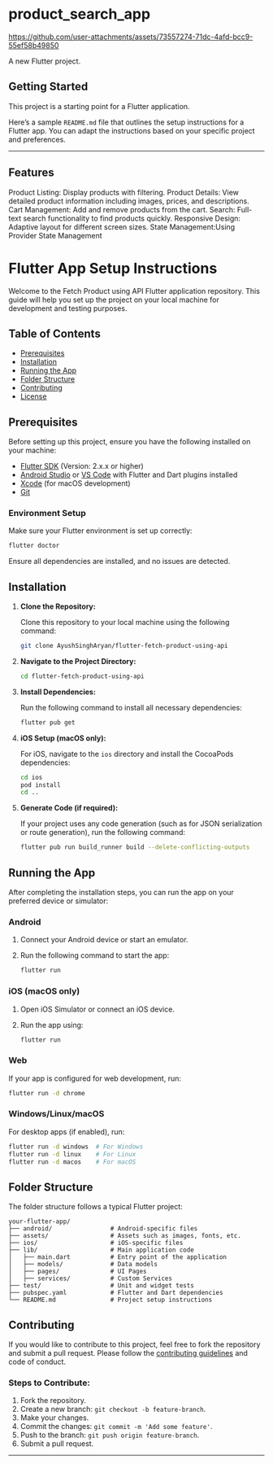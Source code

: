 # product_search_app


https://github.com/user-attachments/assets/73557274-71dc-4afd-bcc9-55ef58b49850


A new Flutter project.

## Getting Started

This project is a starting point for a Flutter application.

Here’s a sample `README.md` file that outlines the setup instructions for a Flutter app. You can adapt the instructions based on your specific project and preferences.

---
## Features
Product Listing: Display products with filtering.
Product Details: View detailed product information including images, prices, and descriptions.
Cart Management: Add and remove products from the cart.
Search: Full-text search functionality to find products quickly.
Responsive Design: Adaptive layout for different screen sizes.
State Management:Using Provider State Management

# Flutter App Setup Instructions

Welcome to the Fetch Product using API Flutter application repository. This guide will help you set up the project on your local machine for development and testing purposes.

## Table of Contents
- [Prerequisites](#prerequisites)
- [Installation](#installation)
- [Running the App](#running-the-app)
- [Folder Structure](#folder-structure)
- [Contributing](#contributing)
- [License](#license)

## Prerequisites

Before setting up this project, ensure you have the following installed on your machine:

- [Flutter SDK](https://flutter.dev/docs/get-started/install) (Version: 2.x.x or higher)
- [Android Studio](https://developer.android.com/studio) or [VS Code](https://code.visualstudio.com/) with Flutter and Dart plugins installed
- [Xcode](https://developer.apple.com/xcode/) (for macOS development)
- [Git](https://git-scm.com/)

### Environment Setup

Make sure your Flutter environment is set up correctly:

```bash
flutter doctor
```

Ensure all dependencies are installed, and no issues are detected.

## Installation

1. **Clone the Repository:**

   Clone this repository to your local machine using the following command:

   ```bash
   git clone AyushSinghAryan/flutter-fetch-product-using-api
   ```

2. **Navigate to the Project Directory:**

   ```bash
   cd flutter-fetch-product-using-api
   ```

3. **Install Dependencies:**

   Run the following command to install all necessary dependencies:

   ```bash
   flutter pub get
   ```

4. **iOS Setup (macOS only):**

   For iOS, navigate to the `ios` directory and install the CocoaPods dependencies:

   ```bash
   cd ios
   pod install
   cd ..
   ```

5. **Generate Code (if required):**

   If your project uses any code generation (such as for JSON serialization or route generation), run the following command:

   ```bash
   flutter pub run build_runner build --delete-conflicting-outputs
   ```

## Running the App

After completing the installation steps, you can run the app on your preferred device or simulator:

### Android

1. Connect your Android device or start an emulator.
2. Run the following command to start the app:

   ```bash
   flutter run
   ```

### iOS (macOS only)

1. Open iOS Simulator or connect an iOS device.
2. Run the app using:

   ```bash
   flutter run
   ```

### Web

If your app is configured for web development, run:

```bash
flutter run -d chrome
```

### Windows/Linux/macOS

For desktop apps (if enabled), run:

```bash
flutter run -d windows  # For Windows
flutter run -d linux    # For Linux
flutter run -d macos    # For macOS
```

## Folder Structure

The folder structure follows a typical Flutter project:

```
your-flutter-app/
├── android/                # Android-specific files
├── assets/                 # Assets such as images, fonts, etc.
├── ios/                    # iOS-specific files
├── lib/                    # Main application code
│   ├── main.dart           # Entry point of the application
│   ├── models/             # Data models
│   ├── pages/              # UI Pages
│   ├── services/           # Custom Services
├── test/                   # Unit and widget tests
├── pubspec.yaml            # Flutter and Dart dependencies
└── README.md               # Project setup instructions
```

## Contributing

If you would like to contribute to this project, feel free to fork the repository and submit a pull request. Please follow the [contributing guidelines](CONTRIBUTING.md) and code of conduct.

### Steps to Contribute:

1. Fork the repository.
2. Create a new branch: `git checkout -b feature-branch`.
3. Make your changes.
4. Commit the changes: `git commit -m 'Add some feature'`.
5. Push to the branch: `git push origin feature-branch`.
6. Submit a pull request.



---
